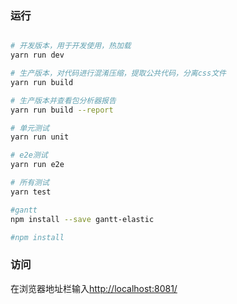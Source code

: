 ### 运行

``` bash

# 开发版本，用于开发使用，热加载
yarn run dev

# 生产版本，对代码进行混淆压缩，提取公共代码，分离css文件
yarn run build

# 生产版本并查看包分析器报告
yarn run build --report

# 单元测试
yarn run unit

# e2e测试
yarn run e2e

# 所有测试
yarn test

#gantt
npm install --save gantt-elastic

#npm install
```

### 访问
在浏览器地址栏输入[http://localhost:8081/](http://localhost:8081/)

